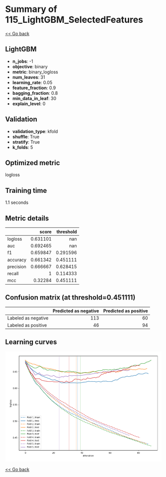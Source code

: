 # Summary of 115_LightGBM_SelectedFeatures

[<< Go back](../README.md)


## LightGBM
- **n_jobs**: -1
- **objective**: binary
- **metric**: binary_logloss
- **num_leaves**: 31
- **learning_rate**: 0.05
- **feature_fraction**: 0.9
- **bagging_fraction**: 0.8
- **min_data_in_leaf**: 30
- **explain_level**: 0

## Validation
 - **validation_type**: kfold
 - **shuffle**: True
 - **stratify**: True
 - **k_folds**: 5

## Optimized metric
logloss

## Training time

1.1 seconds

## Metric details
|           |    score |   threshold |
|:----------|---------:|------------:|
| logloss   | 0.631101 |  nan        |
| auc       | 0.692465 |  nan        |
| f1        | 0.659847 |    0.291596 |
| accuracy  | 0.661342 |    0.451111 |
| precision | 0.666667 |    0.628415 |
| recall    | 1        |    0.114333 |
| mcc       | 0.32284  |    0.451111 |


## Confusion matrix (at threshold=0.451111)
|                     |   Predicted as negative |   Predicted as positive |
|:--------------------|------------------------:|------------------------:|
| Labeled as negative |                     113 |                      60 |
| Labeled as positive |                      46 |                      94 |

## Learning curves
![Learning curves](learning_curves.png)

[<< Go back](../README.md)
